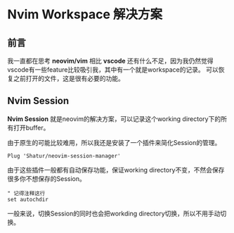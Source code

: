 # Nvim Workspace 解决方案
## 前言
我一直都在思考 **neovim/vim** 相比 **vscode** 还有什么不足，因为我仍然觉得vscode有一些feature比较吸引我，其中有一个就是workspace的记录。
可以恢复之前打开的文件，这是很有必要的功能。

## Nvim Session
**Nvim Session** 就是neovim的解决方案，可以记录这个working directory下的所有打开buffer。

由于原生的可能比较难用，所以我还是安装了一个插件来简化Session的管理。
```vim
Plug 'Shatur/neovim-session-manager'
```
由于这些插件一般都有自动保存功能，保证working directory不变，不然会保存很多你不想保存的Session。

```vim
" 记得注释这行
set autochdir
```

一般来说，切换Session的同时也会把workding directory切换，所以不用手动切换。